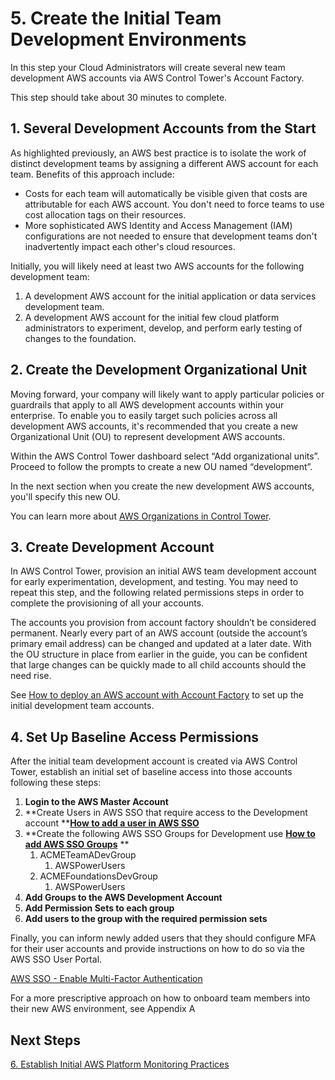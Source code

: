 # 5. Create the Initial Team Development Environments

In this step your Cloud Administrators will create several new team development AWS accounts via AWS Control Tower's Account Factory.

This step should take about 30 minutes to complete.

## 1. Several Development Accounts from the Start

As highlighted previously, an AWS best practice is to isolate the work of distinct development teams by assigning a different AWS account for each team. Benefits of this approach include:
* Costs for each team will automatically be visible given that costs are attributable for each AWS account. You don't need to force teams to use cost allocation tags on their resources.
* More sophisticated AWS Identity and Access Management (IAM) configurations are not needed to ensure that development teams don't inadvertently impact each other's cloud resources.

Initially, you will likely need at least two AWS accounts for the following development team:

1. A development AWS account for the initial application or data services development team.
2. A development AWS account for the initial few cloud platform administrators to experiment, develop, and perform early testing of changes to the foundation.

## 2. Create the Development Organizational Unit

Moving forward, your company will likely want to apply particular policies or guardrails that apply to all AWS development accounts within your enterprise.  To enable you to easily target such policies across all development AWS accounts, it's recommended that you create a new Organizational Unit (OU) to represent development AWS accounts.

Within the AWS Control Tower dashboard select “Add organizational units”.  Proceed to follow the prompts to create a new OU named “development”.

In the next section when you create the new development AWS accounts, you'll specify this new OU.

You can learn more about [AWS Organizations in Control Tower](https://docs.aws.amazon.com/controltower/latest/userguide/organizations.html).

## 3. Create Development Account

In AWS Control Tower, provision an initial AWS team development account for early experimentation, development, and testing.  You may need to repeat this step, and the following related permissions steps in order to complete the provisioning of all your accounts.

The accounts you provision from account factory shouldn’t be considered permanent.  Nearly every part of an AWS account (outside the account’s primary email address) can be changed and updated at a later date.  With the OU structure in place from earlier in the guide, you can be confident that large changes can be quickly made to all child accounts should the need rise.

See [How to deploy an AWS account with Account Factory](https://docs.aws.amazon.com/controltower/latest/userguide/account-factory.html#configure-provision-new-account) to set up the initial development team accounts. 

## 4. Set Up Baseline Access Permissions

After the initial team development account is created via AWS Control Tower, establish an initial set of baseline access into those accounts following these steps:

1. **Login to the AWS Master Account**
2. **Create Users in AWS SSO that require access to the Development account
    **[**How to add a user in AWS SSO**](https://docs.aws.amazon.com/singlesignon/latest/userguide/addusers.html)
3. **Create the following AWS SSO Groups for Development use
    **[**How to add AWS SSO Groups**](https://docs.aws.amazon.com/singlesignon/latest/userguide/addgroups.html)** **
    1. ACMETeamADevGroup
        1. AWSPowerUsers
    2. ACMEFoundationsDevGroup
        1. AWSPowerUsers
4. **Add Groups to the AWS Development Account**
5. **Add Permission Sets to each group**
6. **Add users to the group with the required permission sets**


Finally, you can inform newly added users that they should configure MFA for their user accounts and provide instructions on how to do so via the AWS SSO User Portal.

[AWS SSO - Enable Multi-Factor Authentication](https://docs.aws.amazon.com/singlesignon/latest/userguide/enable-mfa.html)

For a more prescriptive approach on how to onboard team members into their new AWS environment, see Appendix A

## Next Steps

[6. Establish Initial AWS Platform Monitoring Practices](2-6-initial-aws-platform-monitoring.md)
